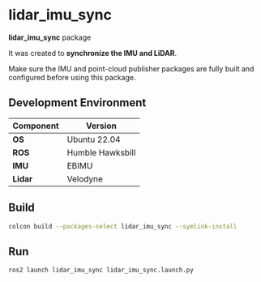 # lidar_imu_sync
**lidar_imu_sync** package

It was created to **synchronize the IMU and LiDAR**.

Make sure the IMU and point-cloud publisher packages are fully built and configured before using this package.

## Development Environment

| Component   | Version          |
|-------------|------------------|
| **OS**      | Ubuntu 22.04     |
| **ROS**     | Humble Hawksbill    |
| **IMU**     | EBIMU    |
| **Lidar**     | Velodyne    |

## Build

```bash
colcon build --packages-select lidar_imu_sync --symlink-install
```

## Run

```bash
ros2 launch lidar_imu_sync lidar_imu_sync.launch.py 
```
